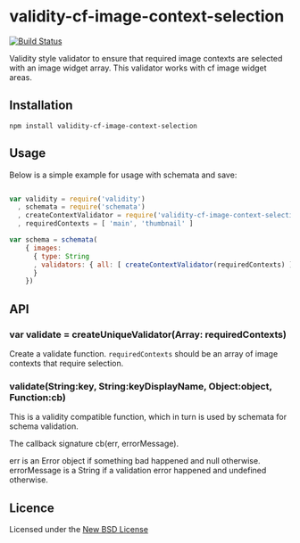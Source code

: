 # validity-cf-image-context-selection

[![Build Status](https://travis-ci.org/bengourley/validity-cf-image-context-selection.png?branch=master)](https://travis-ci.org/bengourley/validity-cf-image-context-selection)

Validity style validator to ensure that required image contexts are selected with
an image widget array. This validator works with cf image widget areas.

## Installation

    npm install validity-cf-image-context-selection

## Usage

Below is a simple example for usage with schemata and save:

```js

var validity = require('validity')
  , schemata = require('schemata')
  , createContextValidator = require('validity-cf-image-context-selection')
  , requiredContexts = [ 'main', 'thumbnail' ]

var schema = schemata(
    { images:
      { type: String
      , validators: { all: [ createContextValidator(requiredContexts) ] }
      }
    })
```

## API

### var validate = createUniqueValidator(Array: requiredContexts)

Create a validate function. `requiredContexts` should be an array of image contexts
that require selection.

### validate(String:key, String:keyDisplayName, Object:object, Function:cb)

This is a validity compatible function, which in turn is used by schemata for schema validation.

The callback signature cb(err, errorMessage).

err is an Error object if something bad happened and null otherwise.
errorMessage is a String if a validation error happened and undefined otherwise.

## Licence
Licensed under the [New BSD License](http://opensource.org/licenses/bsd-license.php)
